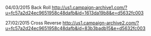 

04/03/2015 Back Roll
http://us1.campaign-archive1.com/?u=fc57a2d24ec9651958c48dafb&id=1613da19b8&e=d5632fc003

27/02/2015 Cross Reverse
http://us1.campaign-archive2.com/?u=fc57a2d24ec9651958c48dafb&id=83b3badb15&e=d5632fc003

